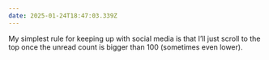 ```yaml
---
date: 2025-01-24T18:47:03.339Z
---
```


My simplest rule for keeping up with social media is that I’ll just scroll to the top once the unread count is bigger than 100 (sometimes even lower).